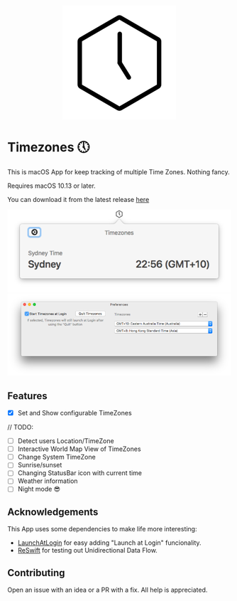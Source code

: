 <div align="center"><img src="resources/logo.png"></div>

# Timezones 🕔

This is macOS App for keep tracking of multiple Time Zones. Nothing fancy.

Requires macOS 10.13 or later.

You can download it from the latest release [here](https://github.com/franciscoamado/timezones/releases)

<div align="center">
  <img src="resources/popover.png">
  <img src="resources/mainwindow.png">
</div>

## Features

- [x] Set and Show configurable TimeZones

// TODO:

- [ ] Detect users Location/TimeZone
- [ ] Interactive World Map View of TimeZones
- [ ] Change System TimeZone
- [ ] Sunrise/sunset
- [ ] Changing StatusBar icon with current time
- [ ] Weather information
- [ ] Night mode 😎

## Acknowledgements

This App uses some dependencies to make life more interesting:

* [LaunchAtLogin](https://github.com/sindresorhus/LaunchAtLogin) for easy adding "Launch at Login" funcionality.
* [ReSwift](https://github.com/ReSwift/ReSwift) for testing out Unidirectional Data Flow.

## Contributing

Open an issue with an idea or a PR with a fix. All help is appreciated.

